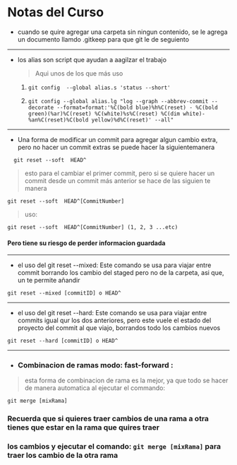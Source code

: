 # Notas del Curso

-  cuando se quire agregar una carpeta sin ningun contenido, se le agrega un documento llamdo  .gitkeep para que git le de seguiento 


<hr>

- los alias son script que ayudan a aagilzar el trabajo 
  
   > Aqui unos de los que más uso

    1.  ` git config  --global alias.s 'status --short' `

    2. `git config --global alias.lg "log --graph --abbrev-commit --decorate --format=format:'%C(bold blue)%h%C(reset) - %C(bold green)(%ar)%C(reset) %C(white)%s%C(reset) %C(dim white)- %an%C(reset)%C(bold yellow)%d%C(reset)' --all" `

<hr>

- Una forma de modificar un commit para agregar algun cambio extra, pero no hacer un commit extras se puede hacer la siguientemanera 

`  
  git reset --soft  HEAD^
`

> esto para el cambiar el primer commit, pero si se quiere hacer un commit desde un commit más anterior se hace de las siguien te manera

`
  git reset --soft  HEAD^[CommitNumber] 
`

> uso:   

`
git reset --soft  HEAD^[CommitNumber] (1, 2, 3 ...etc) 
` 

 #### Pero tiene su riesgo de perder informacion guardada

<hr>

 - el uso del git reset --mixed: Este comando se usa para viajar entre commit borrando los cambio del staged pero no de la carpeta, asi que, un te permite añandir 

`
  git reset --mixed [commitID] o HEAD^ 
`

<hr>

 - el uso del git reset --hard: Este comando se usa para viajar entre commits igual qur los dos anteriores, pero este vuele el estado del proyecto del commit al que viajo, borrandos todo los cambios nuevos

`
  git reset --hard [commitID] o HEAD^ 
`

<hr>

- ### Combinacion de ramas modo: fast-forward :
> esta forma de combinacion de rama es la mejor, ya que todo se hacer de manera automatica al ejecutar 
>  el commando: 

`
  git merge [mixRama]
`
 ### Recuerda que si quieres traer cambios de una rama a otra tienes que estar en la rama que quires traer 
 ### los cambios  y ejecutar el comando: `git merge [mixRama]`  para traer los cambio de la otra rama   



